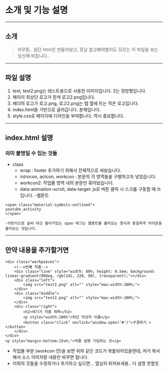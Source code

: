 # 소개 및 기능 설명
------------
## 소개
> 아무튼.. 일단 html은 만들어놨고, 훗날 참고해야할지도 모르는 이 파일을 보는 당신께 바칩니다..
------------
## 파일 설명
1. test, test2.png는 테스트용으로 사용한 이미지입니다. 2는 정방형입니다.
2. 페이지 최상단 로고가 흰색 로고2.png입니다.
3. 헤더의 로고가 로고.png, 로고2.png는 탭 옆에 뜨는 작은 로고입니다.
4. index.html을 기반으로 굴러갑니다. 본체입니다.
5. style.css로 페이지에 디자인을 부여합니다. 역시 중요합니다.
------------
## index.html 설명
### 의미 불명일 수 있는 것들
- class
    - wrap : footer 추가하기 위해서 전체적으로 싸놨습니다.
    - introcon, actcon, workcon : 본문의 각 영역들을 구별하고자 넣었습니다.
    - workcon2: 작업물 영역 내의 본문만 묶어놨습니다.
    - data-animation-scroll, data-target: js로 버튼 클릭 시 스크롤 구동할 때 쓰입니다.
-웹폰트
```
<span class="material-symbols-outlined">
youtube_activity
</span>
```
    -이런식으로 글씨 대신 들어가있는 span 태그는 웹폰트를 불러오는 형식과 동일하게 아이콘을 불러오는 것입니다.
------------
## 만약 내용을 추가할거면
```
<div class="workpieces">
    <!--n번째 작품-->
    <div class="line" style="width: 80%; height: 0.5em; background: linear-gradient(90deg, rgb(142, 220, 90), transparent);"></div>
    <div class="left">
        <img src="test2.png" alt="" style="max-width:100%;">
    </div>
    <div class="middle">
        <img src="test2.png" alt="" style="max-width:100%;">
    </div>
    <div class="right">
        <h2>여기가 작품 제목</h2>
        <p style="width:100%">하단 작성자 이름</p>
        <button class="click" onclick="window.open('#')">구경하기 ></button>
    </div>
</div>
<p style="margin-bottom:15vh;">작품 설명 기입하는 곳</p>
```
- 작업물 부분 (workcon 안)을 보면 위와 같은 코드가 복붙되어있을텐데, 저거 복사해서 소스 이미지랑 내용만 바꾸면 됩니다.
- 이외의 것들을 수정하거나 추가하고 싶으면... 열심히 뒤져보세용.. 다 설명 못할듯
